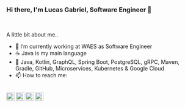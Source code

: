 ### Hi there, I'm Lucas Gabriel, Software Engineer 👋

<br/>

A little bit about me..

- 🔭 I’m currently working at WAES as Software Engineer 
- ☕ Java is my main language 
- 🌱 Java, Kotlin, GraphQL, Spring Boot, PostgreSQL, gRPC, Maven, Gradle, GitHub, Microservices, Kubernetes & Google Cloud
- 📫 How to reach me: 

<br/>
<a href="https://twitter.com/lucasgabrielsa">
  <img align="left" alt="Lucas Gabriel| Twitter" width="22px" src="https://cdn.jsdelivr.net/npm/simple-icons@v3/icons/twitter.svg" />
</a>
<a href="https://www.linkedin.com/in/lucasgabrielsa/">
  <img align="left" alt="Linkedin" width="22px" src="https://cdn.jsdelivr.net/npm/simple-icons@v3/icons/linkedin.svg" />
</a>
<a href="https://t.me/lucasgabrielsa">
  <img align="left" alt="Telegram" width="22px" src="https://cdn.jsdelivr.net/npm/simple-icons@v3/icons/telegram.svg" />
</a>
<a href="https://www.instagram.com/lucasgabrielsa/">
  <img align="left" alt="Instagram" width="22px" src="https://cdn.jsdelivr.net/npm/simple-icons@v3/icons/instagram.svg" />
</a>

